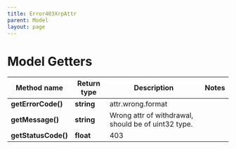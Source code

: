 ```yaml
---
title: Error403XrpAttr
parent: Model
layout: page
---
```


# Model Getters

Method name | Return type | Description | Notes
------------ | ------------- | ------------- | -------------
**getErrorCode()** | **string** | attr.wrong.format |
**getMessage()** | **string** | Wrong attr of withdrawal, should be of uint32 type. |
**getStatusCode()** | **float** | 403 |

